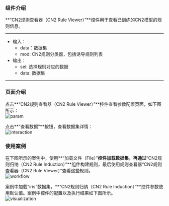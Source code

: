 ### 组件介绍
**“CN2规则查看器（CN2 Rule Viewer）”**控件用于查看已训练的CN2模型的规则信息。
<hr/>

- 输入：
  - data：数据集
  - mod: CN2规则分类器，包括诱导规则列表
- 输出：
  - sel: 选择规则对应的数据
  - data: 数据集

<hr/>


### 页面介绍
点击**“CN2规则查看器（CN2 Rule Viewer）”**控件查看参数配置页面，如下图所示：  
![param](/img/aistudio/model/cn2-rule-viewer/param.png)

点击**“查看数据”**按钮，查看数据集详情：  
![interaction](/img/aistudio/model/cn2-rule-viewer/interaction.png)

### 使用案例
在下图所示的案例中，使用**“加载文件（File）”**控件加载数据集，再通过**“CN2规则归纳（CN2 Rule Induction）”**组件构建规则，最后使用规则查看器“CN2规则查看器（CN2 Rule Viewer）”查看这些规则。  
![workflow](/img/aistudio/model/cn2-rule-viewer/workflow.png)

案例中加载“iris”数据集，**“CN2规则归纳（CN2 Rule Induction）”**控件参数使用默认值。案例中控件的配置以及执行结果如下图所示。  
![visualization](/img/aistudio/model/cn2-rule-viewer/visualization.png)